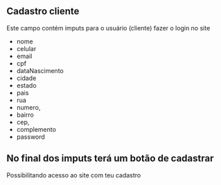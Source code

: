 ## Cadastro cliente 
Este campo contém imputs para o usuário (cliente) fazer o login no site 

- nome
- celular
-  email
- cpf
-  dataNascimento
- cidade
- estado
- pais
- rua
- numero,
- bairro
- cep,
- complemento
- password
## No final dos imputs terá um botão de cadastrar 
 Possibilitando acesso ao site com teu cadastro 